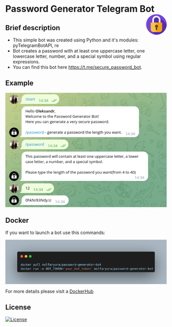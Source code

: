 # Password Generator Telegram Bot  <img src="img/icon.png" align="right"/>

## Brief description
- This simple bot was created using Python and it's modules: pyTelegramBotAPI, re
- Bot creates a password with at least one uppercase letter, one lowercase letter, number, and a special symbol using regular expressions.
- You can find this bot here https://t.me/secure_password_bot.

## Example
<img src="img/bot_example.png" align="center"/>

## Docker
If you want to launch a bot use this commands:

<img src="img/docker.png" align="center"/>

For more details please visit a [DockerHub](https://hub.docker.com/repository/docker/molfaryura/password-generator-bot)

## License
[![License](https://img.shields.io/badge/license-MIT-blue.svg)](/LICENSE)
